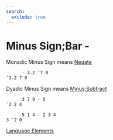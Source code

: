 ```yaml
---
search:
  exclude: true
---
```

<h1 class="heading"><span class="name">Minus Sign;Bar</span> <span class="command">-</span></h1>

Monadic Minus Sign means
[Negate](../primitive-functions/negative.md)
```apl
      - 3.2 ¯7 0
¯3.2 7 0
```

Dyadic Minus Sign means
[Minus;Subtract](../primitive-functions/subtract.md)
```apl
      3 7 9 - 5
¯2 2 4

      5 1 4 - 2 3 4
3 ¯2 0
```
[Language Elements](./language-elements.md)


